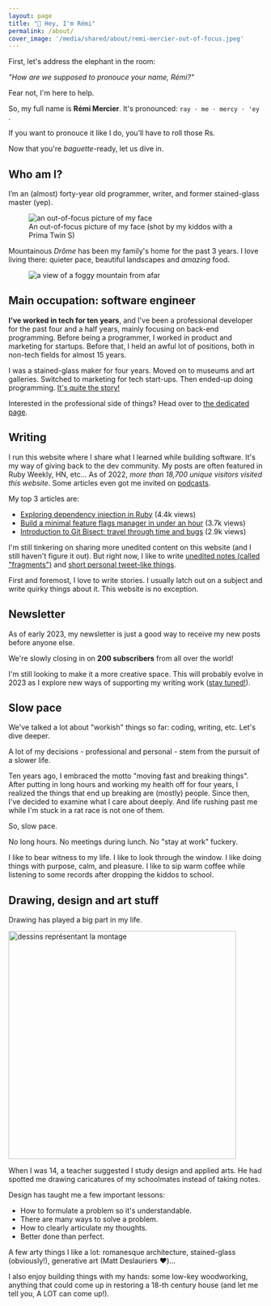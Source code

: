 ```yaml
---
layout: page
title: "👋 Hey, I'm Rémi"
permalink: /about/
cover_image: '/media/shared/about/remi-mercier-out-of-focus.jpeg'
---
```


First, let's address the elephant in the room:

*"How are we supposed to pronouce your name, Rémi?"*

Fear not, I'm here to help.

So, my full name is <strong>Rémi Mercier</strong>. It's pronounced: `ray · me · mercy · 'ey `.

If you want to pronouce it like I do, you’ll have to roll those Rs.

Now that you're *baguette*-ready, let us dive in.

## Who am I?

I’m an (almost) forty-year old programmer, writer, and former stained-glass master (yep).

<figure>
  <img src="{{ site.baseurl }}/media/shared/about/remi-mercier-out-of-focus.jpeg" alt='an out-of-focus picture of my face'/>
  <figcaption>An out-of-focus picture of my face (shot by my kiddos with a Prima Twin S)</figcaption>
</figure>

Mountainous *Drôme* has been my family's home for the past 3 years. I love living there: quieter pace, beautiful landscapes and *amazing* food.

<figure>
  <img src="{{ site.baseurl }}/media/shared/about/vercors.jpeg" alt='a view of a foggy mountain from afar'/>
</figure>

## Main occupation: software engineer

**I've worked in tech for ten years**, and I've been a professional developer for the past four and a half years, mainly focusing on back-end programming. Before being a programmer, I worked in product and marketing for startups. Before that, I held an awful lot of positions, both in non-tech fields for almost 15 years.

I was a stained-glass maker for four years. Moved on to museums and art galleries. Switched to marketing for tech start-ups. Then ended-up doing programming. [It's quite the story!]({{site.baseurl}}/from-stained-glass-master-to-software-developer/)

Interested in the professional side of things? Head over to [the dedicated page]({{site.baseurl}}/work/).

## Writing

I run this website where I share what I learned while building software. It's my way of giving back to the dev community. My posts are often featured in Ruby Weekly, HN, etc... As of 2022, *more than 18,700 unique visitors visited this website*. Some articles even got me invited on [podcasts]({{site.baseurl}}/talks/).

My top 3 articles are:
- [Exploring dependency injection in Ruby]({{site.baseurl}}/dependency-injection-in-ruby/) (4.4k views)
- [Build a minimal feature flags manager in under an hour]({{site.baseurl}}/minimal-feature-flags-manager/) (3.7k views)
- [Introduction to Git Bisect: travel through time and bugs]({{site.baseurl}}/how-to-use-git-bisect/) (2.9k views)

I'm still tinkering on sharing more unedited content on this website (and I still haven't figure it out). But right now, I like to write [unedited notes (called "fragments")]({{site.baseurl}}/fragments/) and [short personal tweet-like things]({{site.baseurl}}/scribbles/).

First and foremost, I love to write stories. I usually latch out on a subject and write quirky things about it. This website is no exception.

## Newsletter

As of early 2023, my newsletter is just a good way to receive my new posts before anyone else.

We're slowly closing in on **200 subscribers** from all over the world!

I'm still looking to make it a more creative space. This will probably evolve in 2023 as I explore new ways of supporting my writing work ([stay tuned!]({{site.baseurl}}/newsletter/)).

## Slow pace

We've talked a lot about "workish" things so far: coding, writing, etc. Let's dive deeper.

A lot of my decisions - professional and personal - stem from the pursuit of a slower life.

Ten years ago, I embraced the motto "moving fast and breaking things". After putting in long hours and working my health off for four years, I realized the things that end up breaking are (mostly) people. Since then, I've decided to examine what I care about deeply. And life rushing past me while I'm stuck in a rat race is not one of them.

So, slow pace.

No long hours. No meetings during lunch. No "stay at work" fuckery.

I like to bear witness to my life. I like to look through the window. I like doing things with purpose, calm, and pleasure. I like to sip warm coffee while listening to some records after dropping the kiddos to school.

## Drawing, design and art stuff

Drawing has played a big part in my life.

<img src="{{ site.baseurl }}/media/2020/dessiner-la-montagne_03.jpeg" alt="dessins représentant la montage" width="450px" >

When I was 14, a teacher suggested I study design and applied arts. He had spotted me drawing caricatures of my schoolmates instead of taking notes.

Design has taught me a few important lessons:

- How to formulate a problem so it's understandable.
- There are many ways to solve a problem.
- How to clearly articulate my thoughts.
- Better done than perfect.

A few arty things I like a lot: romanesque architecture, stained-glass (obviously!), generative art (Matt Deslauriers ❤️)...

I also enjoy building things with my hands: some low-key woodworking, anything that could come up in restoring a 18-th century house (and let me tell you, A LOT can come up!).
